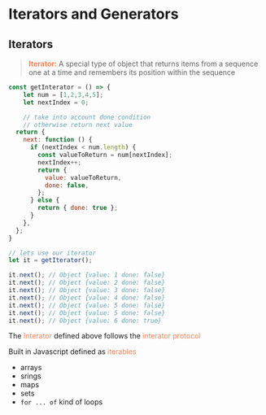 <head>
  <link 
      rel="stylesheet" 
      type="text/css" 
      media="all" 
      href="./color.css"/>
  <link 
      rel="stylesheet" 
      type="text/css" 
      media="all" 
      href="./CSS.css"/>
  <link 
      href="https://fonts.googleapis.com/css?family=Fira+Mono:500&display=swap" 
      rel="stylesheet">

<style> 
.object {
    color:yellow;
}
.iterator {
    color:coral;
}
</style>
</head>    

# Iterators and Generators 
## Iterators 

 > <span class="Orange">**<span class="iterator">Iterator:</span>** A <span class="DarkOrange">special type of object </span>that <span class="LightSalmon">returns items from a sequence one at a time</span> and <span class="DarkSalmon">remembers its position within the sequence</span></span>

```js
const getInterator = () => {
    let num = [1,2,3,4,5];
    let nextIndex = 0;

    // take into account done condition 
    // otherwise return next value 
  return {
    next: function () {
      if (nextIndex < num.length) {
        const valueToReturn = num[nextIndex];
        nextIndex++;
        return {
          value: valueToReturn,
          done: false,
        };
      } else {
        return { done: true };
      }
    },
  };
}

// lets use our iterator 
let it = getIterator();

it.next(); // Object {value: 1 done: false}
it.next(); // Object {value: 2 done: false}
it.next(); // Object {value: 3 done: false}
it.next(); // Object {value: 4 done: false}
it.next(); // Object {value: 5 done: false}
it.next(); // Object {value: 5 done: false}
it.next(); // Object {value: 6 done: true}
```

The <span class="iterator">Interator</span> defined above  follows the <span class="iterator">interator protocol</span>

<span class="Yellow">Built in Javascript defined as <span class="iterator">iterables</span> </span>
- <span class="Coral">arrays</span>
- <span class="Coral">srings</span>
- <span class="Coral">maps</span>
- <span class="Coral">sets</span> 
- `for ... of` kind of loops